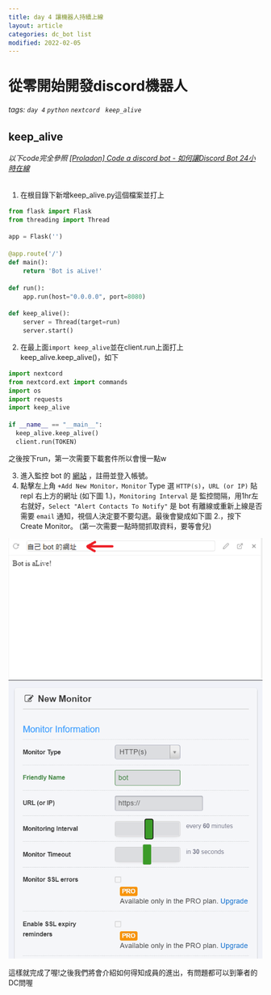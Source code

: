 ```yaml
---
title: day 4 讓機器人持續上線
layout: article
categories: dc_bot list
modified: 2022-02-05
---
```


# 從零開始開發discord機器人

###### tags: `day 4` `python` `nextcord` ` keep_alive`

## keep_alive
###### 以下code完全參照 [[Proladon] Code a discord bot - 如何讓Discord Bot 24小時在線](https://reurl.cc/MZ45yW)

1. 在根目錄下新增keep_alive.py這個檔案並打上

```py
from flask import Flask
from threading import Thread

app = Flask('')

@app.route('/')
def main():
    return 'Bot is aLive!'

def run():
    app.run(host="0.0.0.0", port=8080)

def keep_alive():
    server = Thread(target=run)
    server.start()
```
2. 在最上面`import keep_alive`並在client.run上面打上keep_alive.keep_alive()，如下

```py
import nextcord
from nextcord.ext import commands
import os
import requests
import keep_alive

if __name__ == "__main__":
  keep_alive.keep_alive() 
  client.run(TOKEN)
```
之後按下run，第一次需要下載套件所以會慢一點w

3. 進入監控 bot 的 [網站](https://uptimerobot.com/) ，註冊並登入帳號。
4. 點擊左上角 `+Add New Monitor，Monitor` Type 選 `HTTP(s)`，`URL (or IP)` 貼 repl 右上方的網址 (如下圖 1.)，`Monitoring Interval` 是 監控間隔，用1hr左右就好，`Select "Alert Contacts To Notify"` 是 bot 有離線或重新上線是否需要 `email` 通知，視個人決定要不要勾選。最後會變成如下圖 2.，按下 Create Monitor。 (第一次需要一點時間抓取資料，要等會兒)




![bot_url](/images/bot_day_4/bot_url.png)
![monitor](/images/bot_day_4/monitor.png)

這樣就完成了喔!之後我們將會介紹如何得知成員的進出，有問題都可以到筆者的DC問喔